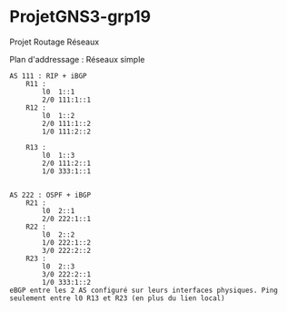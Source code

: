 # ProjetGNS3-grp19
Projet Routage Réseaux

Plan d'addressage : Réseaux simple

	AS 111 : RIP + iBGP
	 	R11 : 
			l0  1::1
			2/0 111:1::1
		R12 : 
			l0  1::2
			2/0 111:1::2
			1/0 111:2::2

		R13 : 
			l0  1::3
			2/0 111:2::1
			1/0 333:1::1 


	AS 222 : OSPF + iBGP
	 	R21 : 
			l0  2::1
			2/0 222:1::1
		R22 : 
			l0  2::2
			1/0 222:1::2
			3/0 222:2::2
		R23 : 
			l0  2::3
			3/0 222:2::1
			1/0 333:1::2 
	eBGP entre les 2 AS configuré sur leurs interfaces physiques. Ping seulement entre l0 R13 et R23 (en plus du lien local)

			
			


